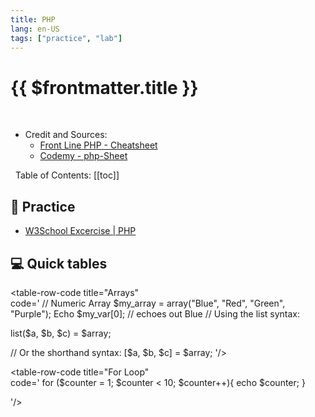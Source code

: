 ```yaml
---
title: PHP
lang: en-US
tags: ["practice", "lab"]
---
```


# {{ $frontmatter.title }}

<TagBadge />

&nbsp;
&nbsp;
- Credit and Sources:
  - [Front Line PHP - Cheatsheet](https://front-line-php.com/cheat-sheet)
  - [Codemy - php-Sheet](https://codemy.com/php-sheet.pdf)


&nbsp;
Table of Contents:
[[toc]]
## 🎯 Practice
- [W3School Excercise | PHP ](https://www.w3schools.com/php/exercise.asp)


## 💻 Quick tables
<table-code>



<table-row-code title="If/Else/Elseif"  
code='if (condition) {
// do something
} elseif (condition) {
// do something
} else {
// do something
}' />

<table-row-code title="Arrays"  
code='
// Numeric Array
$my_array = array("Blue", "Red", "Green", "Purple");
Echo $my_var[0]; // echoes out Blue
// Using the list syntax:

list($a, $b, $c) = $array;

// Or the shorthand syntax:
[$a, $b, $c] = $array;
'/>

<table-row-code title="For Loop"  
code='
for ($counter = 1; $counter < 10; $counter++){
echo $counter;
}

'/>

<table-row-code title="Functions"  
code='
Function namer($names) {
echo "Hello, my name is " . $names;
}
namer("John Elder"); // call the function
'/>

<table-row-code title="Random Numbers"  
code='
echo rand(1, 100); // creates random number between 1 and 100
'/>

<table-row-code title="Date Function"  
code="
echo date ('l js \of F, Y); // echoes out date in format Tuesday 26th of January 2018
"/>

<table-row-code title="String Manipulation"  
code='
$variable = "John Elder is a Dork";
str_replace("Dork", "God", $variable); // replace Dork with God
echo strtoupper($variable); // Capitalize all letters
echo ucwords($variable); // Capitalize first letter of all words
echo strtolower($variable); // Lowercase all letters
echo lcfirst($variable); // Lowercase only first word
'/>

<table-row-code title="Include"  
code="
Include('whatever.php');
"/>
</table-code>
